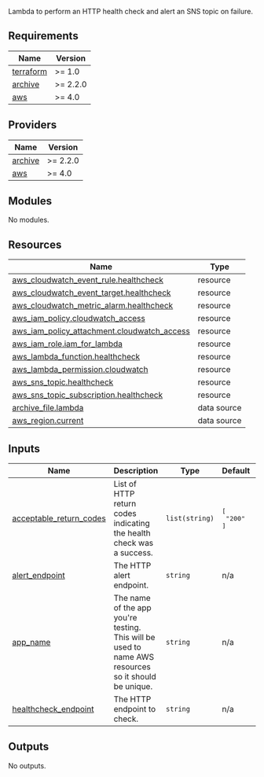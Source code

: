 Lambda to perform an HTTP health check and alert an SNS topic on failure.

<!-- BEGINNING OF PRE-COMMIT-TERRAFORM DOCS HOOK -->
## Requirements

| Name | Version |
|------|---------|
| <a name="requirement_terraform"></a> [terraform](#requirement\_terraform) | >= 1.0 |
| <a name="requirement_archive"></a> [archive](#requirement\_archive) | >= 2.2.0 |
| <a name="requirement_aws"></a> [aws](#requirement\_aws) | >= 4.0 |

## Providers

| Name | Version |
|------|---------|
| <a name="provider_archive"></a> [archive](#provider\_archive) | >= 2.2.0 |
| <a name="provider_aws"></a> [aws](#provider\_aws) | >= 4.0 |

## Modules

No modules.

## Resources

| Name | Type |
|------|------|
| [aws_cloudwatch_event_rule.healthcheck](https://registry.terraform.io/providers/hashicorp/aws/latest/docs/resources/cloudwatch_event_rule) | resource |
| [aws_cloudwatch_event_target.healthcheck](https://registry.terraform.io/providers/hashicorp/aws/latest/docs/resources/cloudwatch_event_target) | resource |
| [aws_cloudwatch_metric_alarm.healthcheck](https://registry.terraform.io/providers/hashicorp/aws/latest/docs/resources/cloudwatch_metric_alarm) | resource |
| [aws_iam_policy.cloudwatch_access](https://registry.terraform.io/providers/hashicorp/aws/latest/docs/resources/iam_policy) | resource |
| [aws_iam_policy_attachment.cloudwatch_access](https://registry.terraform.io/providers/hashicorp/aws/latest/docs/resources/iam_policy_attachment) | resource |
| [aws_iam_role.iam_for_lambda](https://registry.terraform.io/providers/hashicorp/aws/latest/docs/resources/iam_role) | resource |
| [aws_lambda_function.healthcheck](https://registry.terraform.io/providers/hashicorp/aws/latest/docs/resources/lambda_function) | resource |
| [aws_lambda_permission.cloudwatch](https://registry.terraform.io/providers/hashicorp/aws/latest/docs/resources/lambda_permission) | resource |
| [aws_sns_topic.healthcheck](https://registry.terraform.io/providers/hashicorp/aws/latest/docs/resources/sns_topic) | resource |
| [aws_sns_topic_subscription.healthcheck](https://registry.terraform.io/providers/hashicorp/aws/latest/docs/resources/sns_topic_subscription) | resource |
| [archive_file.lambda](https://registry.terraform.io/providers/hashicorp/archive/latest/docs/data-sources/file) | data source |
| [aws_region.current](https://registry.terraform.io/providers/hashicorp/aws/latest/docs/data-sources/region) | data source |

## Inputs

| Name | Description | Type | Default | Required |
|------|-------------|------|---------|:--------:|
| <a name="input_acceptable_return_codes"></a> [acceptable\_return\_codes](#input\_acceptable\_return\_codes) | List of HTTP return codes indicating the health check was a success. | `list(string)` | <pre>[<br>  "200"<br>]</pre> | no |
| <a name="input_alert_endpoint"></a> [alert\_endpoint](#input\_alert\_endpoint) | The HTTP alert endpoint. | `string` | n/a | yes |
| <a name="input_app_name"></a> [app\_name](#input\_app\_name) | The name of the app you're testing. This will be used to name AWS resources so it should be unique. | `string` | n/a | yes |
| <a name="input_healthcheck_endpoint"></a> [healthcheck\_endpoint](#input\_healthcheck\_endpoint) | The HTTP endpoint to check. | `string` | n/a | yes |

## Outputs

No outputs.
<!-- END OF PRE-COMMIT-TERRAFORM DOCS HOOK -->
